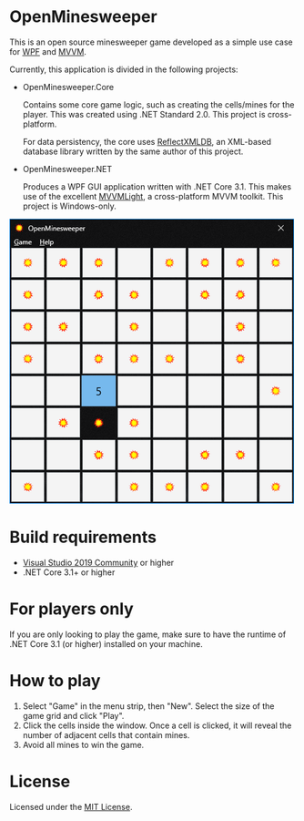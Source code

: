 # OpenMinesweeper
This is an open source minesweeper game developed as a simple use case for [WPF](https://en.wikipedia.org/wiki/Windows_Presentation_Foundation) and [MVVM](https://en.wikipedia.org/wiki/Model%E2%80%93view%E2%80%93viewmodel).

Currently, this application is divided in the following projects:
* OpenMinesweeper.Core

  Contains some core game logic, such as creating the cells/mines for the player. This was created using .NET Standard 2.0. This project is cross-platform.
  
  For data persistency, the core uses [ReflectXMLDB](https://github.com/Fe-Bell/ReflectXMLDB), an XML-based database library written by the same author of this project.

* OpenMinesweeper.NET

  Produces a WPF GUI application written with .NET Core 3.1. This makes use of the excellent [MVVMLight](https://github.com/lbugnion/mvvmlight), a cross-platform MVVM toolkit. This project is Windows-only.

![sample1](Art/Samples/sample1.png)

# Build requirements
* [Visual Studio 2019 Community](https://visualstudio.microsoft.com/) or higher
* .NET Core 3.1+ or higher

# For players only
If you are only looking to play the game, make sure to have the runtime of .NET Core 3.1 (or higher) installed on your machine.

# How to play
1. Select "Game" in the menu strip, then "New". Select the size of the game grid and click "Play".
2. Click the cells inside the window. Once a cell is clicked, it will reveal the number of adjacent cells that contain mines.
3. Avoid all mines to win the game.

# License
Licensed under the [MIT License](https://en.wikipedia.org/wiki/MIT_License).
